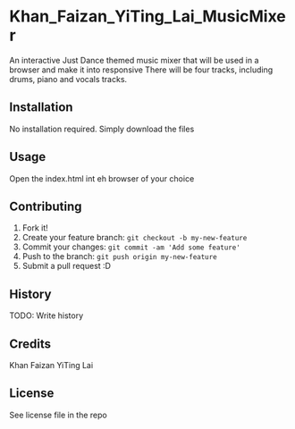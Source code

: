 # Khan_Faizan_YiTing_Lai_MusicMixer

An interactive Just Dance themed music mixer that will be used in a browser and make it into responsive There will be four tracks, including drums, piano and vocals tracks.

## Installation

No installation required. Simply download the files

## Usage

Open the index.html int eh browser of your choice

## Contributing

1. Fork it!
2. Create your feature branch: `git checkout -b my-new-feature`
3. Commit your changes: `git commit -am 'Add some feature'`
4. Push to the branch: `git push origin my-new-feature`
5. Submit a pull request :D

## History

TODO: Write history

## Credits

Khan Faizan YiTing Lai

## License

See license file in the repo
